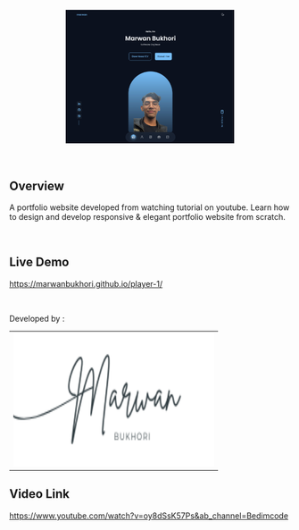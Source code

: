 
<p align="center"><img width=60% src="https://github.com/marwanbukhori/player-1/blob/master/assets/img/Screenshot_4.png"></p>

&nbsp;&nbsp;&nbsp;&nbsp;&nbsp;&nbsp;&nbsp;&nbsp;&nbsp;&nbsp;&nbsp;&nbsp;&nbsp;&nbsp;&nbsp;&nbsp;&nbsp;&nbsp;&nbsp;


##  Overview

A portfolio website developed from watching tutorial on youtube. Learn how to design and develop responsive & elegant portfolio website from scratch.

<br>

## Live Demo

https://marwanbukhori.github.io/player-1/

<br>

 
 
 Developed by : 
 <table>
   <tr>
     <td><img src="https://github.com/marwanbukhori/Things-To-Do-Flutter/blob/master/assets/img/logo.png" width=360 height=240></td>
  </tr>
<table>


##  Video Link

https://www.youtube.com/watch?v=oy8dSsK57Ps&ab_channel=Bedimcode

